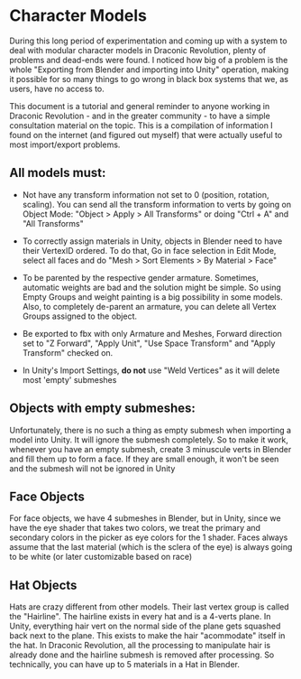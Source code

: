 # Character Models

During this long period of experimentation and coming up with a system to deal with modular character models in Draconic Revolution, plenty of problems and dead-ends were found. I noticed how big of a problem is the whole "Exporting from Blender and importing into Unity" operation, making it possible for so many things to go wrong in black box systems that we, as users, have no access to.

This document is a tutorial and general reminder to anyone working in Draconic Revolution - and in the greater community - to have a simple consultation material on the topic. This is a compilation of information I found on the internet (and figured out myself) that were actually useful to most import/export problems. 


## All models must:
- Not have any transform information not set to 0 (position, rotation, scaling). You can send all the transform information to verts by going on Object Mode: "Object > Apply > All Transforms" or doing "Ctrl + A" and "All Transforms"

- To correctly assign materials in Unity, objects in Blender need to have their VertexID ordered. To do that, Go in face selection in Edit Mode, select all faces and do "Mesh > Sort Elements > By Material > Face"

- To be parented by the respective gender armature. Sometimes, automatic weights are bad and the solution might be simple. So using Empty Groups and weight painting is a big possibility in some models. Also, to completely de-parent an armature, you can delete all Vertex Groups assigned to the object.

- Be exported to fbx with only Armature and Meshes, Forward direction set to "Z Forward", "Apply Unit", "Use Space Transform" and "Apply Transform" checked on.

- In Unity's Import Settings, **do not** use "Weld Vertices" as it will delete most 'empty' submeshes 

## Objects with empty submeshes:
Unfortunately, there is no such a thing as empty submesh when importing a model into Unity. It will ignore the submesh completely.
So to make it work, whenever you have an empty submesh, create 3 minuscule verts in Blender and fill them up to form a face. If they are small enough, it won't be seen and the submesh will not be ignored in Unity

## Face Objects
For face objects, we have 4 submeshes in Blender, but in Unity, since we have the eye shader that takes two colors, we treat the primary and secondary colors in the picker as eye colors for the 1 shader. Faces always assume that the last material (which is the sclera of the eye) is always going to be white (or later customizable based on race)

## Hat Objects
Hats are crazy different from other models. Their last vertex group is called the "Hairline". The hairline exists in every hat and is a 4-verts plane. In Unity, everything hair vert on the normal side of the plane gets squashed back next to the plane. This exists to make the hair "acommodate" itself in the hat. In Draconic Revolution, all the processing to manipulate hair is already done and the hairline submesh is removed after processing. So technically, you can have up to 5 materials in a Hat in Blender.